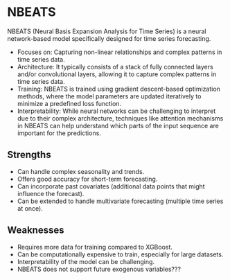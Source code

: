 # NBEATS

NBEATS (Neural Basis Expansion Analysis for Time Series) is a neural network-based model specifically designed for time series forecasting.
- Focuses on: Capturing non-linear relationships and complex patterns in time series data.
- Architecture: It typically consists of a stack of fully connected layers and/or convolutional layers, allowing it to capture complex patterns in time series data.
- Training: NBEATS is trained using gradient descent-based optimization methods, where the model parameters are updated iteratively to minimize a predefined loss function.
- Interpretability: While neural networks can be challenging to interpret due to their complex architecture, techniques like attention mechanisms in NBEATS can help understand which parts of the input sequence are important for the predictions.

## Strengths
- Can handle complex seasonality and trends.
- Offers good accuracy for short-term forecasting.
- Can incorporate past covariates (additional data points that might influence the forecast).
- Can be extended to handle multivariate forecasting (multiple time series at once).

## Weaknesses
- Requires more data for training compared to XGBoost.
- Can be computationally expensive to train, especially for large datasets.
- Interpretability of the model can be challenging.
- NBEATS does not support future exogenous variables???
